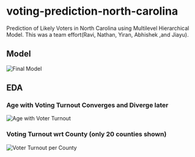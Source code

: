 # voting-prediction-north-carolina
Prediction of Likely Voters in North Carolina using Multilevel Hierarchical Model.
This was a team effort(Ravi, Nathan, Yiran, Abhishek ,and Jiayu).

## Model
![Final Model](https://github.com/ravitashaw/voting-prediction-north-carolina/blob/master/eda/model.png)

## EDA

### Age with Voting Turnout Converges and Diverge later
![Age with Voter Turnout](https://github.com/ravitashaw/voting-prediction-north-carolina/blob/master/eda/eda.png)

### Voting Turnout wrt County (only 20 counties shown)
![Voter Turnout per County](https://github.com/ravitashaw/voting-prediction-north-carolina/blob/master/eda/eda_county.png)

